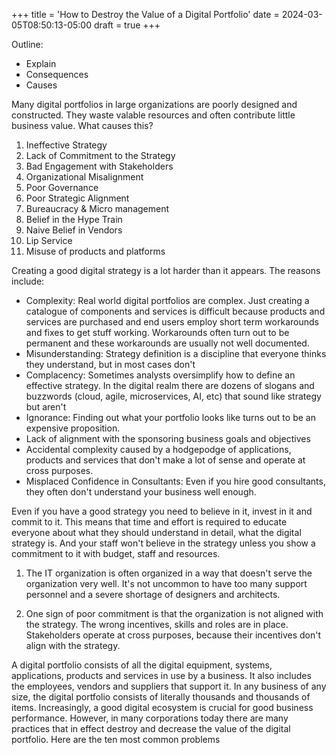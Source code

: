 +++
title = 'How to Destroy the Value of a Digital Portfolio'
date = 2024-03-05T08:50:13-05:00
draft = true
+++

Outline:

- Explain
- Consequences
- Causes

Many digital portfolios in large organizations are poorly designed and constructed. They waste valable resources and often contribute little business value.
What causes this?

1. Ineffective Strategy
2. Lack of Commitment to the Strategy
3. Bad Engagement with Stakeholders
4. Organizational Misalignment
5. Poor Governance
6. Poor Strategic Alignment
7. Bureaucracy & Micro management
8. Belief in the Hype Train
9. Naive Belief in Vendors
10. Lip Service
11. Misuse of products and platforms

Creating a good digital strategy is a lot harder than it appears. The reasons include:

- Complexity: Real world digital portfolios are complex. Just creating a catalogue of components and services is difficult because products and services are purchased and end users employ short term workarounds and fixes to get stuff working. Workarounds often turn out to be permanent and these workarounds are usually not well documented.
- Misunderstanding: Strategy definition is a discipline that everyone thinks they understand, but in most cases don't
- Complacency: Sometimes analysts oversimplify how to define an effective strategy. In the digital realm there are dozens of slogans and buzzwords (cloud, agile, microservices, AI, etc) that sound like strategy but aren't
- Ignorance: Finding out what your portfolio looks like turns out to be an expensive proposition.
- Lack of alignment with the sponsoring business goals and objectives
- Accidental complexity caused by a hodgepodge of applications, products and services that don't make a lot of sense and operate at cross purposes.
- Misplaced Confidence in Consultants: Even if you hire good consultants, they often don't understand your business well enough.

Even if you have a good strategy you need to believe in it, invest in it and commit to it. This means that time and effort is required to educate everyone about what they should understand in detail, what the digital strategy is. And your staff won't believe in the strategy unless you show a commitment to it with budget, staff and resources.

1. The IT organization is often organized in a way that doesn't serve the organization very well. It's not uncommon to have too many support personnel and a severe shortage of designers and architects.

2. One sign of poor commitment is that the organization is not aligned with the strategy. The wrong incentives, skills and roles are in place. Stakeholders operate at cross purposes, because their incentives don't align with the strategy.

A digital portfolio consists of all the digital equipment, systems, applications, products and services in use by a business. It also includes the employees, vendors and suppliers that support it.
In any business of any size, the digital portfolio consists of literally thousands and thousands of items.
Increasingly, a good digital ecosystem is crucial for good business performance. However, in many corporations today there are many practices that in effect destroy and decrease the value of the digital portfolio. Here are the ten most common problems
